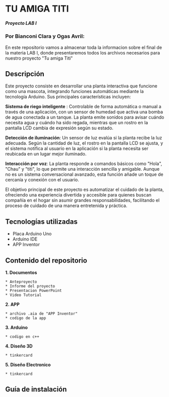 # TU AMIGA TITI
##### Proyecto LAB I 
### Por Bianconi Clara y Ogas Avril:
En este repositorio vamos a almacenar toda la informacion sobre el final de la materia LAB I, donde presentaremos todos los archivos necesarios para nuestro proyecto "Tu amiga Titi"

## Descripción

Este proyecto consiste en desarrollar una planta interactiva que funcione como una mascota, integrando funciones automáticas mediante la tecnología Arduino. Sus principales características incluyen:

**Sistema de riego inteligente** : Controlable de forma automática o manual a través de una aplicación, con un sensor de humedad que activa una bomba de agua conectada a un tanque. La planta emite sonidos para avisar cuándo necesita agua y cuándo ha sido regada, mientras que un rostro en la pantalla LCD cambia de expresión según su estado.

**Detección de iluminación**: Un sensor de luz evalúa si la planta recibe la luz adecuada. Según la cantidad de luz, el rostro en la pantalla LCD se ajusta, y el sistema notifica al usuario en la aplicación si la planta necesita ser reubicada en un lugar mejor iluminado.

**Interacción por voz**: La planta responde a comandos básicos como "Hola", "Chau" y "titi", lo que permite una interacción sencilla y amigable. Aunque no es un sistema conversacional avanzado, esta función añade un toque de cercanía y conexión con el usuario.

El objetivo principal de este proyecto es automatizar el cuidado de la planta, ofreciendo una experiencia divertida y accesible para quienes buscan compañía en el hogar sin asumir grandes responsabilidades, facilitando el proceso de cuidado de una manera entretenida y práctica.

## Tecnologías utilizadas
* Placa Arduino Uno
* Arduino IDE
* APP Inventor

## Contenido del repositorio
**1. Documentos**

    * Anteproyecto 
    * Informe del proyecto
    * Presentacion PowerPoint 
    * Video Tutorial
    
**2. APP**

    * archivo .aia de "APP Inventor"
    * codigo de la app 

**3. Arduino**

    * codigo en c++

**4. Diseño 3D**

    * tinkercard

**5. Diseño Electronico**

    * tinkercard 

## Guía de instalación 


